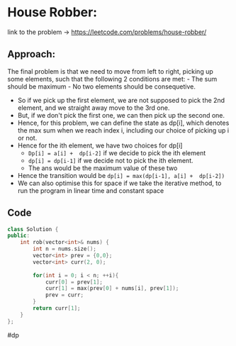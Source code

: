 # House Robber:
link to the problem -> https://leetcode.com/problems/house-robber/

## Approach:
 The final problem is that we need to move from left to right, picking up some elements, such that the following 2 conditions are met:
	- The sum should be maximum
	- No two elements should be consequetive. 
- So if we pick up the first element, we are not supposed to pick the 2nd element, and we straight away move to the 3rd one. 
- But, if we don't pick the first one, we can then pick up the second one. 
- Hence, for this problem, we can define the state as dp[i], which denotes the max sum when we reach index i, including our choice of picking up i or not. 
- Hence for the ith element, we have two choices for dp[i]
	- `Dp[i] = a[i] +  dp[i-2]` if we decide to pick the ith element
	- `dp[i] = dp[i-1]` if we decide not to pick the ith element. 
	- The ans would be the maximum value of these two
- Hence the transition would be `dp[i] = max(dp[i-1], a[i] +  dp[i-2])` 
- We can also optimise this for space if we take the iterative method, to run the program in linear time and constant space
## Code
```cpp
class Solution {
public:
    int rob(vector<int>& nums) {
        int n = nums.size();
        vector<int> prev = {0,0};
        vector<int> curr(2, 0);
        
        for(int i = 0; i < n; ++i){
            curr[0] = prev[1];
            curr[1] = max(prev[0] + nums[i], prev[1]);
            prev = curr;
        }
        return curr[1];
    }
};
```
#dp 
